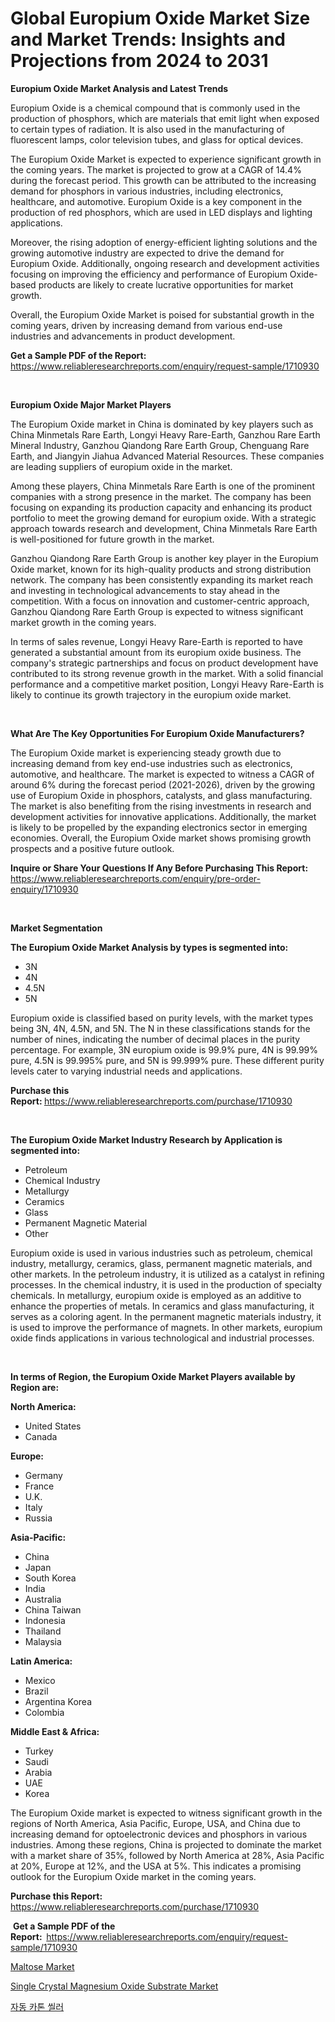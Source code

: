 <p><h1>Global Europium Oxide Market Size and Market Trends: Insights and Projections from 2024 to 2031</h1></p><p><strong>Europium Oxide Market Analysis and Latest Trends</strong></p>
<p><p>Europium Oxide is a chemical compound that is commonly used in the production of phosphors, which are materials that emit light when exposed to certain types of radiation. It is also used in the manufacturing of fluorescent lamps, color television tubes, and glass for optical devices.</p><p>The Europium Oxide Market is expected to experience significant growth in the coming years. The market is projected to grow at a CAGR of 14.4% during the forecast period. This growth can be attributed to the increasing demand for phosphors in various industries, including electronics, healthcare, and automotive. Europium Oxide is a key component in the production of red phosphors, which are used in LED displays and lighting applications. </p><p>Moreover, the rising adoption of energy-efficient lighting solutions and the growing automotive industry are expected to drive the demand for Europium Oxide. Additionally, ongoing research and development activities focusing on improving the efficiency and performance of Europium Oxide-based products are likely to create lucrative opportunities for market growth.</p><p>Overall, the Europium Oxide Market is poised for substantial growth in the coming years, driven by increasing demand from various end-use industries and advancements in product development.</p></p>
<p><strong>Get a Sample PDF of the Report:&nbsp;</strong> <a href="https://www.reliableresearchreports.com/enquiry/request-sample/1710930">https://www.reliableresearchreports.com/enquiry/request-sample/1710930</a></p>
<p>&nbsp;</p>
<p><strong>Europium Oxide Major Market Players</strong></p>
<p><p>The Europium Oxide market in China is dominated by key players such as China Minmetals Rare Earth, Longyi Heavy Rare-Earth, Ganzhou Rare Earth Mineral Industry, Ganzhou Qiandong Rare Earth Group, Chenguang Rare Earth, and Jiangyin Jiahua Advanced Material Resources. These companies are leading suppliers of europium oxide in the market.</p><p>Among these players, China Minmetals Rare Earth is one of the prominent companies with a strong presence in the market. The company has been focusing on expanding its production capacity and enhancing its product portfolio to meet the growing demand for europium oxide. With a strategic approach towards research and development, China Minmetals Rare Earth is well-positioned for future growth in the market.</p><p>Ganzhou Qiandong Rare Earth Group is another key player in the Europium Oxide market, known for its high-quality products and strong distribution network. The company has been consistently expanding its market reach and investing in technological advancements to stay ahead in the competition. With a focus on innovation and customer-centric approach, Ganzhou Qiandong Rare Earth Group is expected to witness significant market growth in the coming years.</p><p>In terms of sales revenue, Longyi Heavy Rare-Earth is reported to have generated a substantial amount from its europium oxide business. The company's strategic partnerships and focus on product development have contributed to its strong revenue growth in the market. With a solid financial performance and a competitive market position, Longyi Heavy Rare-Earth is likely to continue its growth trajectory in the europium oxide market.</p></p>
<p>&nbsp;</p>
<p><strong>What Are The Key Opportunities For Europium Oxide Manufacturers?</strong></p>
<p><p>The Europium Oxide market is experiencing steady growth due to increasing demand from key end-use industries such as electronics, automotive, and healthcare. The market is expected to witness a CAGR of around 6% during the forecast period (2021-2026), driven by the growing use of Europium Oxide in phosphors, catalysts, and glass manufacturing. The market is also benefiting from the rising investments in research and development activities for innovative applications. Additionally, the market is likely to be propelled by the expanding electronics sector in emerging economies. Overall, the Europium Oxide market shows promising growth prospects and a positive future outlook.</p></p>
<p><strong>Inquire or Share Your Questions If Any Before Purchasing This Report:</strong> <a href="https://www.reliableresearchreports.com/enquiry/pre-order-enquiry/1710930">https://www.reliableresearchreports.com/enquiry/pre-order-enquiry/1710930</a></p>
<p>&nbsp;</p>
<p><strong>Market Segmentation</strong></p>
<p><strong>The Europium Oxide Market Analysis by types is segmented into:</strong></p>
<p><ul><li>3N</li><li>4N</li><li>4.5N</li><li>5N</li></ul></p>
<p><p>Europium oxide is classified based on purity levels, with the market types being 3N, 4N, 4.5N, and 5N. The N in these classifications stands for the number of nines, indicating the number of decimal places in the purity percentage. For example, 3N europium oxide is 99.9% pure, 4N is 99.99% pure, 4.5N is 99.995% pure, and 5N is 99.999% pure. These different purity levels cater to varying industrial needs and applications.</p></p>
<p><strong>Purchase this Report:&nbsp;</strong><a href="https://www.reliableresearchreports.com/purchase/1710930">https://www.reliableresearchreports.com/purchase/1710930</a></p>
<p>&nbsp;</p>
<p><strong>The Europium Oxide Market Industry Research by Application is segmented into:</strong></p>
<p><ul><li>Petroleum</li><li>Chemical Industry</li><li>Metallurgy</li><li>Ceramics</li><li>Glass</li><li>Permanent Magnetic Material</li><li>Other</li></ul></p>
<p><p>Europium oxide is used in various industries such as petroleum, chemical industry, metallurgy, ceramics, glass, permanent magnetic materials, and other markets. In the petroleum industry, it is utilized as a catalyst in refining processes. In the chemical industry, it is used in the production of specialty chemicals. In metallurgy, europium oxide is employed as an additive to enhance the properties of metals. In ceramics and glass manufacturing, it serves as a coloring agent. In the permanent magnetic materials industry, it is used to improve the performance of magnets. In other markets, europium oxide finds applications in various technological and industrial processes.</p></p>
<p>&nbsp;</p>
<p><strong>In terms of Region, the Europium Oxide Market Players available by Region are:</strong></p>
<p>
    <p> <strong> North America: </strong>
        <ul>
            <li>United States</li>
            <li>Canada</li>
        </ul>
        </p> 
    <p> <strong> Europe: </strong>
        <ul>
            <li>Germany</li>
            <li>France</li>
            <li>U.K.</li>
            <li>Italy</li>
            <li>Russia</li>
        </ul>
        </p> 
    <p> <strong> Asia-Pacific: </strong>
        <ul>
            <li>China</li>
            <li>Japan</li>
            <li>South Korea</li>
            <li>India</li>
            <li>Australia</li>
            <li>China Taiwan</li>
            <li>Indonesia</li>
            <li>Thailand</li>
            <li>Malaysia</li>
        </ul>
        </p> 
    <p> <strong> Latin America: </strong>
        <ul>
            <li>Mexico</li>
            <li>Brazil</li>
            <li>Argentina Korea</li>
            <li>Colombia</li>
        </ul>
        </p> 
    <p> <strong> Middle East & Africa: </strong>
        <ul>
            <li>Turkey</li>
            <li>Saudi</li>
            <li>Arabia</li>
            <li>UAE</li>
            <li>Korea</li>
        </ul>
    </p>
    </p>
<p><p>The Europium Oxide market is expected to witness significant growth in the regions of North America, Asia Pacific, Europe, USA, and China due to increasing demand for optoelectronic devices and phosphors in various industries. Among these regions, China is projected to dominate the market with a market share of 35%, followed by North America at 28%, Asia Pacific at 20%, Europe at 12%, and the USA at 5%. This indicates a promising outlook for the Europium Oxide market in the coming years.</p></p>
<p><strong>Purchase this Report: </strong><a href="https://www.reliableresearchreports.com/purchase/1710930">https://www.reliableresearchreports.com/purchase/1710930</a></p>
<p>&nbsp;<strong>Get a Sample PDF of the Report:&nbsp;&nbsp;</strong><a href="https://www.reliableresearchreports.com/enquiry/request-sample/1710930">https://www.reliableresearchreports.com/enquiry/request-sample/1710930</a></p>
<p><strong></strong></p>
<p><p><a href="https://github.com/GroverBarry/Market-Research-Report-List-4/blob/main/maltose-market.md">Maltose Market</a></p><p><a href="https://view.publitas.com/reportprime-1/single-crystal-magnesium-oxide-substrate-market-provides-detailed-segmentation-of-this-market-based-on-type-application-and-region-and-forecast-for-the-period-from-2024-2031/">Single Crystal Magnesium Oxide Substrate Market</a></p><p><a href="https://github.com/idcefvhkdut6/Market-Research-Report-List-1/blob/main/6135502191882.md">자동 카톤 씰러</a></p></p>